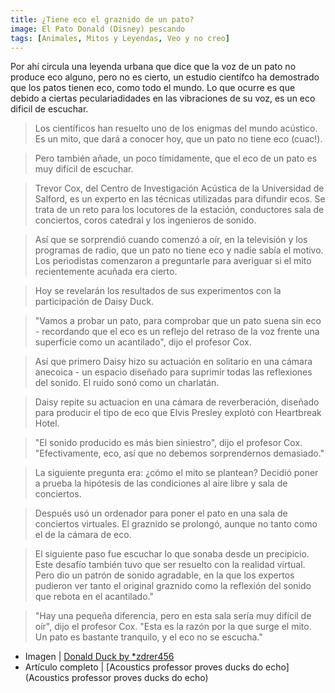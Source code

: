 ```yaml
---
title: ¿Tiene eco el graznido de un pato?
image: El Pato Donald (Disney) pescando
tags: [Animales, Mitos y Leyendas, Veo y no creo]
---
```


Por ahí circula una leyenda urbana que dice que la voz de un pato no produce eco alguno,  pero no es cierto, un estudio científco ha demostrado que los patos tienen eco, como todo el mundo. Lo que ocurre es que debido a ciertas peculariadidades en las vibraciones de su voz, es un eco dificil de escuchar.

 > Los científicos han resuelto uno de los enigmas del mundo acústico. Es un mito, que dará a conocer hoy, que un pato no tiene eco (cuac!).

 > Pero también añade, un poco tímidamente, que el eco de un pato es muy difícil de escuchar.

 > Trevor Cox, del Centro de Investigación Acústica de la Universidad de Salford, es un experto en las técnicas utilizadas para difundir ecos. Se trata de un reto para los locutores de la estación, conductores sala de conciertos, coros catedral y los ingenieros de sonido.
 
 > Así que se sorprendió cuando comenzó a oír, en la televisión y los programas de radio, que un pato no tiene eco y nadie sabía el motivo. Los periodistas comenzaron a preguntarle para averiguar si el mito recientemente acuñada era cierto.

 > Hoy se revelarán los resultados de sus experimentos con la participación de Daisy Duck.

 > "Vamos a probar un pato, para comprobar que un pato suena sin eco - recordando que el eco es un reflejo del retraso de la voz frente una superficie como un acantilado", dijo el profesor Cox.

 > Así que primero Daisy hizo su actuación en solitario en una cámara anecoica - un espacio diseñado para suprimir todas las reflexiones del sonido. El ruido sonó como un charlatán.

 > Daisy repite su actuacion en una cámara de reverberación, diseñado para producir el tipo de eco que Elvis Presley explotó con Heartbreak Hotel.

 > "El sonido producido es más bien siniestro", dijo el profesor Cox. "Efectivamente, eco, así que no debemos sorprendernos demasiado."

 > La siguiente pregunta era: ¿cómo el mito se plantean? Decidió poner a prueba la hipótesis de las condiciones al aire libre y sala de conciertos.

 > Después usó un ordenador para poner el pato en una sala de conciertos virtuales. El graznido se prolongó, aunque no tanto como el de la cámara de eco.

 > El siguiente paso fue escuchar lo que sonaba desde un precipicio. Este desafío también tuvo que ser resuelto con la realidad virtual. Pero dio un patrón de sonido agradable, en la que los expertos pudieron ver tanto el original graznido como la reflexión del sonido que rebota en el acantilado."

 > "Hay una pequeña diferencia, pero en esta sala sería muy difícil de oír", dijo el profesor Cox. "Esta es la razón por la que surge el mito. Un pato es bastante tranquilo, y el eco no se escucha."

 - Imagen | [Donald Duck by *zdrer456](http://browse.deviantart.com/?qh=&section=&q=donald+duck#/d37us57)
 - Artículo completo | [Acoustics professor proves ducks do echo](Acoustics professor proves ducks do echo)
